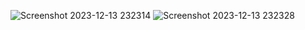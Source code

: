 ![Screenshot 2023-12-13 232314](https://github.com/sevinozcn/K-Means/assets/79862833/20cad0cf-5667-4bc5-ae4b-3a44a60127e3)
![Screenshot 2023-12-13 232328](https://github.com/sevinozcn/K-Means/assets/79862833/54fe400f-25dd-417b-87a8-fb0c31484e59)
